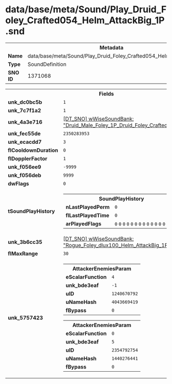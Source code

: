 <h1>data/base/meta/Sound/Play_Druid_Foley_Crafted054_Helm_AttackBig_1P.snd</h1><table><tr><th colspan="100%">Metadata</th></tr><tr><td><b>Name</b></td><td>data/base/meta/Sound/Play_Druid_Foley_Crafted054_Helm_AttackBig_1P.snd</td></tr><tr><td><b>Type</b></td><td>SoundDefinition</td></tr><tr><td><b>SNO ID</b></td><td>1371068</td></tr></table>

<table><tr><th colspan="100%">Fields</th></tr><tr><td><b>unk_dc0bc5b</b></td><td><code>1</code></td></tr><tr><td><b>unk_7c7f1a2</b></td><td><code>1</code></td></tr><tr><td><b>unk_4a3e716</b></td><td><a href="..\wWiseSoundBank\Druid_Male_Foley_1P_Druid_Foley_Crafted054_Helm.wsb.md">[DT_SNO] wWiseSoundBank: "Druid_Male_Foley_1P_Druid_Foley_Crafted054_Helm"</a></td></tr><tr><td><b>unk_fec55de</b></td><td><code>2350283953</code></td></tr><tr><td><b>unk_ecacdd7</b></td><td><code>3</code></td></tr><tr><td><b>flCooldownDuration</b></td><td><code>0</code></td></tr><tr><td><b>flDopplerFactor</b></td><td><code>1</code></td></tr><tr><td><b>unk_f056ee9</b></td><td><code>-9999</code></td></tr><tr><td><b>unk_f056deb</b></td><td><code>9999</code></td></tr><tr><td><b>dwFlags</b></td><td><code>0</code></td></tr><tr><td><b>tSoundPlayHistory</b></td><td><table><tr><th colspan="100%">SoundPlayHistory</th></tr><tr><td><b>nLastPlayedPerm</b></td><td><code>0</code></td></tr><tr><td><b>flLastPlayedTime</b></td><td><code>0</code></td></tr><tr><td><b>arPlayedFlags</b></td><td><code>0</code>
<code>0</code>
<code>0</code>
<code>0</code>
<code>0</code>
<code>0</code>
<code>0</code>
<code>0</code>
<code>0</code>
<code>0</code>
<code>0</code>
<code>0</code>
<code>0</code>
<code>0</code>
<code>0</code>
<code>0</code>
</td></tr></table>

</td></tr><tr><td><b>unk_3b6cc35</b></td><td><a href="..\wWiseSoundBank\Rogue_Foley_dlux100_Helm_AttackBig_1P_MediaShared.wsb.md">[DT_SNO] wWiseSoundBank: "Rogue_Foley_dlux100_Helm_AttackBig_1P_MediaShared"</a></td></tr><tr><td><b>flMaxRange</b></td><td><code>30</code></td></tr><tr><td><b>unk_5757423</b></td><td><table><tr><th colspan="100%">AttackerEnemiesParam</th></tr><tr><td><b>eScalarFunction</b></td><td><code>4</code></td></tr><tr><td><b>unk_bde3eaf</b></td><td><code>-1</code></td></tr><tr><td><b>uID</b></td><td><code>1240670792</code></td></tr><tr><td><b>uNameHash</b></td><td><code>4043669419</code></td></tr><tr><td><b>fBypass</b></td><td><code>0</code></td></tr></table>


<table><tr><th colspan="100%">AttackerEnemiesParam</th></tr><tr><td><b>eScalarFunction</b></td><td><code>0</code></td></tr><tr><td><b>unk_bde3eaf</b></td><td><code>5</code></td></tr><tr><td><b>uID</b></td><td><code>2354792754</code></td></tr><tr><td><b>uNameHash</b></td><td><code>1440276441</code></td></tr><tr><td><b>fBypass</b></td><td><code>0</code></td></tr></table>


</td></tr></table>

